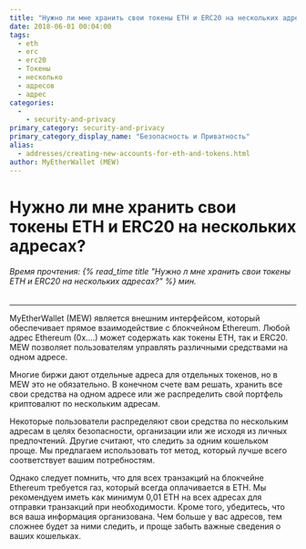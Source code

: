 ```yaml
---
title: "Нужно ли мне хранить свои токены ETH и ERC20 на нескольких адресах?"
date: 2018-06-01 00:04:00
tags:
  - eth
  - erc
  - erc20
  - Токены
  - несколько
  - адресов
  - адрес
categories:
  - 
    - security-and-privacy
primary_category: security-and-privacy
primary_category_display_name: "Безопасность и Приватность"
alias:
  - addresses/creating-new-accounts-for-eth-and-tokens.html
author: MyEtherWallet (MEW)
---
```


# **Нужно ли мне хранить свои токены ETH и ERC20 на нескольких адресах?**

###### Время прочтения: {% read_time title "Нужно л мне хранить свои токены ETH и ERC20 на нескольких адресах?" %} мин.

* * *

MyEtherWallet (MEW) является внешним интерфейсом, который обеспечивает прямое взаимодействие с блокчейном Ethereum. Любой адрес Ethereum (0x….) может содержать как токены ETH, так и ERC20. MEW позволяет пользователям управлять различными средствами на одном адресе.

Многие биржи дают отдельные адреса для отдельных токенов, но в MEW это не обязательно. В конечном счете вам решать, хранить все свои средства на одном адресе или же распределить свой портфель криптовалют по нескольким адресам.

Некоторые пользователи распределяют свои средства по нескольким адресам в целях безопасности, организации или же исходя из личных предпочтений. Другие считают, что следить за одним кошельком проще. Мы предлагаем использовать тот метод, который лучше всего соответствует вашим потребностям.

Однако следует помнить, что для всех транзакций на блокчейне Ethereum требуется газ, который всегда оплачивается в ETH. Мы рекомендуем иметь как минимум 0,01 ETH на всех адресах для отправки транзакций при необходимости. Кроме того, убедитесь, что вся ваша информация организована. Чем больше у вас адресов, тем сложнее будет за ними следить, и проще забыть важные сведения о ваших кошельках.
